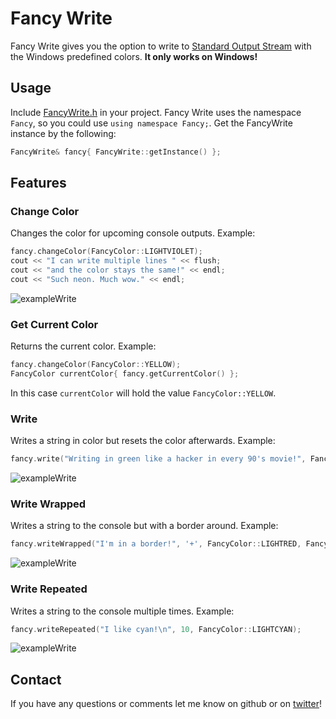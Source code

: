 # Fancy Write
Fancy Write gives you the option to write to [Standard Output Stream](http://www.cplusplus.com/doc/tutorial/basic_io/) with the Windows predefined colors. **It only works on Windows!**

## Usage

Include [FancyWrite.h](https://github.com/Rhatalin/FancyWrite/blob/master/FancyWrite/FancyWrite/FancyWrite.h) in your project.
Fancy Write uses the namespace `Fancy`, so you could use `using namespace Fancy;`.
Get the FancyWrite instance by the following:
```cpp
FancyWrite& fancy{ FancyWrite::getInstance() };
```

## Features

### Change Color
Changes the color for upcoming console outputs.
Example:

``` cpp
fancy.changeColor(FancyColor::LIGHTVIOLET);
cout << "I can write multiple lines " << flush;
cout << "and the color stays the same!" << endl;
cout << "Such neon. Much wow." << endl;
```
![exampleWrite](https://github.com/Rhatalin/FancyWrite/blob/master/ExampleImages/FancyWrite_ChangeColor_Example1.PNG)

### Get Current Color
Returns the current color.
Example:

```cpp
fancy.changeColor(FancyColor::YELLOW);
FancyColor currentColor{ fancy.getCurrentColor() };
```
In this case `currentColor` will hold the value `FancyColor::YELLOW`.


### Write
Writes a string in color but resets the color afterwards.
Example:

``` cpp
fancy.write("Writing in green like a hacker in every 90's movie!", FancyColor::LIGHTGREEN);
```
![exampleWrite](https://github.com/Rhatalin/FancyWrite/blob/master/ExampleImages/FancyWrite_Write_Example1.PNG)

### Write Wrapped
Writes a string to the console but with a border around.
Example:

``` cpp
fancy.writeWrapped("I'm in a border!", '+', FancyColor::LIGHTRED, FancyColor::LIGHTYELLOW);
```
![exampleWrite](https://github.com/Rhatalin/FancyWrite/blob/master/ExampleImages/FancyWrite_WriteWrapped_Example1.PNG)

### Write Repeated
Writes a string to the console multiple times.
Example:

``` cpp
fancy.writeRepeated("I like cyan!\n", 10, FancyColor::LIGHTCYAN);
```
![exampleWrite](https://github.com/Rhatalin/FancyWrite/blob/master/ExampleImages/FancyWrite_WriteRepeated_Example1.PNG)

## Contact

If you have any questions or comments let me know on github or on [twitter](https://twitter.com/Rhatalin)!
